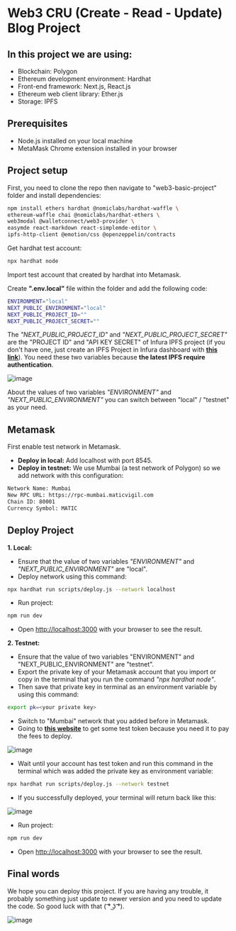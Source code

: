 <h1>Web3 CRU (Create - Read - Update) Blog Project</h1>

## In this project we are using:
- Blockchain: Polygon
- Ethereum development environment: Hardhat
- Front-end framework: Next.js, React.js
- Ethereum web client library: Ether.js
- Storage: IPFS

## Prerequisites
- Node.js installed on your local machine
- MetaMask Chrome extension installed in your browser

## Project setup

First, you need to clone the repo then navigate to "web3-basic-project" folder and install dependencies:

```bash
npm install ethers hardhat @nomiclabs/hardhat-waffle \
ethereum-waffle chai @nomiclabs/hardhat-ethers \
web3modal @walletconnect/web3-provider \
easymde react-markdown react-simplemde-editor \
ipfs-http-client @emotion/css @openzeppelin/contracts
```

Get hardhat test account:
```bash
npx hardhat node
```
Import test account that created by hardhat into Metamask.

Create **".env.local"** file within the folder and add the following code:
```bash
ENVIRONMENT="local"
NEXT_PUBLIC_ENVIRONMENT="local"
NEXT_PUBLIC_PROJECT_ID=""
NEXT_PUBLIC_PROJECT_SECRET=""
```

The *"NEXT_PUBLIC_PROJECT_ID"* and *"NEXT_PUBLIC_PROJECT_SECRET"* are the "PROJECT ID" and "API KEY SECRET" of Infura IPFS project (if you don't have one, just create an IPFS Project in Infura dashboard with [**this link**](https://app.infura.io/dashboard/)). You need these two variables because **the latest IPFS require authentication**.

![image](https://user-images.githubusercontent.com/64829950/228449462-92477087-702b-4282-8480-90553ce337af.png)

About the values of two variables *"ENVIRONMENT"* and *"NEXT_PUBLIC_ENVIRONMENT"* you can switch between "local" / "testnet" as your need.

## Metamask
First enable test network in Metamask.
- **Deploy in local:** Add localhost with port 8545.
- **Deploy in testnet:** We use Mumbai (a test network of Polygon) so we add network with this configuration:
```bash
Network Name: Mumbai
New RPC URL: https://rpc-mumbai.maticvigil.com
Chain ID: 80001
Currency Symbol: MATIC
```

## Deploy Project
**1. Local:**
- Ensure that the value of two variables *"ENVIRONMENT"* and *"NEXT_PUBLIC_ENVIRONMENT"* are "local".
- Deploy network using this command:
```bash
npx hardhat run scripts/deploy.js --network localhost
```
- Run project:
```bash
npm run dev
```
- Open [http://localhost:3000](http://localhost:3000) with your browser to see the result.

**2. Testnet:**
- Ensure that the value of two variables "ENVIRONMENT" and "NEXT_PUBLIC_ENVIRONMENT" are "testnet".
- Export the private key of your Metamask account that you import or copy in the terminal that you run the command *"npx hardhat node"*.
- Then save that private key in terminal as an environment variable by using this command:
```bash
export pk=<your private key>
```
- Switch to "Mumbai" network that you added before in Metamask.
- Going to [**this website**](https://faucet.polygon.technology) to get some test token because you need it to pay the fees to deploy.

![image](https://user-images.githubusercontent.com/64829950/228446597-a43cebb3-50a8-4581-9e1c-e1d42aad01c9.png)

- Wait until your account has test token and run this command in the terminal which was added the private key as environment variable:
```bash
npx hardhat run scripts/deploy.js --network testnet
```
- If you successfully deployed, your terminal will return back like this:

![image](https://user-images.githubusercontent.com/64829950/228447824-56e8514f-7a59-401c-958b-29e9287bf091.png)

- Run project:
```bash
npm run dev
```
- Open [http://localhost:3000](http://localhost:3000) with your browser to see the result.

## Final words
We hope you can deploy this project. If you are having any trouble, it probably something just update to newer version and you need to update the code. So good luck with that ( ͡° ͜ʖ ͡°).

![image](https://user-images.githubusercontent.com/64829950/228454437-cf99c916-6a38-4bd6-90a1-0964ee2bbb91.png)

